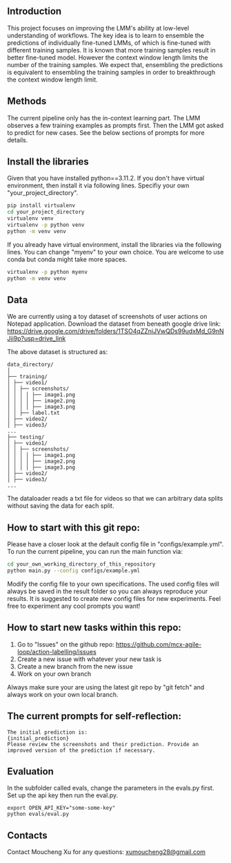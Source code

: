 ## Introduction
This project focuses on improving the LMM's ability at low-level understanding of workflows. The key idea is to learn to ensemble the predictions of individually fine-tuned LMMs, of which is fine-tuned with different training samples. It is known that more training samples result in better fine-tuned model. However the context window length limits the number of the training samples. We expect that, ensembling the predictions is equivalent to ensembling the training samples in order to breakthrough the context window length limit.  

## Methods
The current pipeline only has the in-context learning part. The LMM observes a few training examples as prompts first. Then the LMM got asked to predict for new cases. See the below sections of prompts for more details.

## Install the libraries
Given that you have installed python==3.11.2. If you don't have virtual environment, then install it via following lines. Specifiy your own "your_project_directory".
```bash
pip install virtualenv
cd your_project_directory
virtualenv venv
virtualenv -p python venv
python -m venv venv
```
If you already have virtual environment, install the libraries via the following lines. You can change "myenv" to your own choice. You are welcome to use conda but conda might take more spaces.
```bash
virtualenv -p python myenv
python -m venv venv
```

## Data
We are currently using a toy dataset of screenshots of user actions on Notepad application. Download the dataset from beneath google drive link:
https://drive.google.com/drive/folders/1TSO4qZZniJVwQDs99udxMd_G9nNJii9p?usp=drive_link

The above dataset is structured as:
```
data_directory/
│
├── training/
│ ├── video1/
│ │ ├── screenshots/
│ │ │ │ ├── image1.png
│ │ │ │ ├── image2.png
│ │ │ │ ├── image3.png
│ │ ├── label.txt
│ ├── video2/
│ ├── video3/
...
├── testing/
│ ├── video1/
│ │ ├── screenshots/
│ │ │ │ ├── image1.png
│ │ │ │ ├── image2.png
│ │ │ │ ├── image3.png
│ ├── video2/
│ ├── video3/
...
```

The dataloader reads a txt file for videos so that we can arbitrary data splits without saving the data for each split.

## How to start with this git repo:
Please have a closer look at the default config file in "configs/example.yml". To run the current pipeline, you can run the main function via:
```bash
cd your_own_working_directory_of_this_repository
python main.py --config configs/example.yml
```
Modify the config file to your own specifications. The used config files will always be saved in the result folder so you can always reproduce your results. It is suggested to create new config files for new experiments. Feel free to experiment any cool prompts you want!

## How to start new tasks within this repo:
1. Go to "Issues" on the github repo: https://github.com/mcx-agile-loop/action-labelling/issues
2. Create a new issue with whatever your new task is
3. Create a new branch from the new issue
4. Work on your own branch

Always make sure your are using the latest git repo by "git fetch" and always work on your own local branch.

<!-- ## The current prompts for training:
```
You are a labelling assistant to label the user interactions with the screen for every screenshot in the chronological screenshots. Each screenshot is a state of the screen at a certain time. The label for each state should only describe the user's last actions which changed the last state of the screen to the current state of the screen. 
Each screenshot should have one label. In each label, describe: the user action just happened, the screen display change, and the current screen display.
Do not skip any intermediate actions.
Be specific, precise and accurate.

The following is {number_frames} chronological screenshots and their labels:
{image0.png}
{image1.pmng}
...
{image24.pnt}

The following is the labels for the above sequence of screenshots:
label0
label1
...
label24

``` -->

<!-- ## The current prompts for testing:
```
The following is {number_frames} chronological screenshots:
{image0.png}
{image1.pmng}
...
{image10.pnt}

Please provide the labels for each state in the above screenshots by fulfilling the beneath template:
---START FORMAT TEMPLATE---
State0:
State1:
...
State10:
---END FORMAT TEMPLATE---
Do not deviate from the above format.
``` -->

## The current prompts for self-reflection:
```
The initial prediction is:
{initial_prediction}
Please review the screenshots and their prediction. Provide an improved version of the prediction if necessary.
```

## Evaluation
In the subfolder called evals, change the parameters in the evals.py first. Set up the api key then run the eval.py.
```
export OPEN_API_KEY="some-some-key"
python evals/eval.py
```

## Contacts
Contact Moucheng Xu for any questions: xumoucheng28@gmail.com